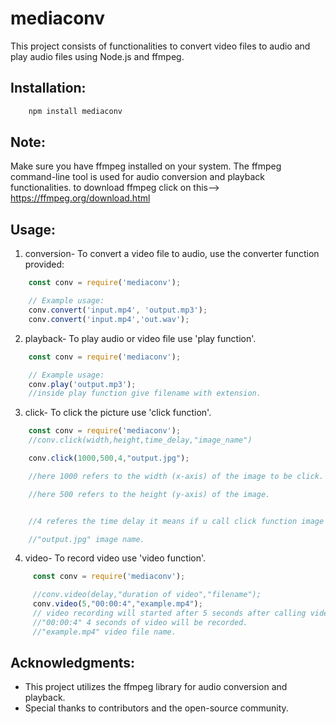 # mediaconv
This project consists of functionalities to convert video files to audio and play audio files using Node.js and ffmpeg.


## Installation:
```bash
    npm install mediaconv
```

## Note:
Make sure you have ffmpeg installed on your system. The ffmpeg command-line tool is used for audio conversion and playback functionalities.
to download ffmpeg click on this--> https://ffmpeg.org/download.html


## Usage:
1. conversion-
To convert a video file to audio, use the converter function provided:
```js
    const conv = require('mediaconv');

    // Example usage:
    conv.convert('input.mp4', 'output.mp3');
    conv.convert('input.mp4','out.wav');

```


2. playback-
To play audio or video file use 'play function'.

```js
    const conv = require('mediaconv');

    // Example usage:
    conv.play('output.mp3');
    //inside play function give filename with extension.


```

3. click-
To click the picture use 'click function'.

```js
    const conv = require('mediaconv');
    //conv.click(width,height,time_delay,"image_name")

    conv.click(1000,500,4,"output.jpg");

    //here 1000 refers to the width (x-axis) of the image to be click.

    //here 500 refers to the height (y-axis) of the image.


    //4 referes the time delay it means if u call click function image will taken after 4 seconds. for instant click use 0 at the play of 4.

    //"output.jpg" image name.
```

4. video-
To record video use 'video function'.

```js
     const conv = require('mediaconv');

     //conv.video(delay,"duration of video","filename");
     conv.video(5,"00:00:4","example.mp4");
     // video recording will started after 5 seconds after calling video function.
     //"00:00:4" 4 seconds of video will be recorded.
     //"example.mp4" video file name.


```

## Acknowledgments:

- This project utilizes the ffmpeg library for audio conversion and playback.
- Special thanks to contributors and the open-source community.
